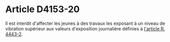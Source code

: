 # Article D4153-20

Il est interdit d'affecter les jeunes à des travaux les exposant à un niveau de vibration supérieur aux valeurs d'exposition journalière définies à [l'article R. 4443-2][1].

 [1]: /affichCodeArticle.do?cidTexte=LEGITEXT000006072050&idArticle=LEGIARTI000018491016&dateTexte=&categorieLien=cid